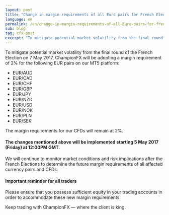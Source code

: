```yaml
---
layout: post
title: "Change in margin requirements of all Euro pairs for French Election 2017"
language: en
permalink: /en/change-in-margin-requirements-of-all-Euro-pairs-for-french-election-2017/
sub: blog
tag: cfx-post
excerpt: "To mitigate potential market volatility from the final round of the French Election on 7 May 2017, ChampionFX will be adopting a margin requirement of 2%..."
---
```

To mitigate potential market volatility from the final round of the French Election on 7 May 2017, ChampionFX will be adopting a margin requirement of 2% for the following EUR pairs on our MT5 platform:

<ul class="bullet">
    <li>EUR/AUD</li>
    <li>EUR/CAD</li>
    <li>EUR/CHF</li>
	<li>EUR/GBP</li>
	<li>EUR/JPY</li>
	<li>EUR/NZD</li>
	<li>EUR/USD</li>
	<li>EUR/NOK</li>
	<li>EUR/PLN</li>
	<li>EUR/SEK</li>
</ul>

The margin requirements for our CFDs will remain at 2%.

#### The changes mentioned above will be implemented starting 5 May 2017 (Friday) at 12:00PM GMT.

We will continue to monitor market conditions and risk implications after the French Elections to determine the future margin requirements of all affected currency pairs and CFDs.


#### Important reminder for all traders

Please ensure that you possess sufficient equity in your trading accounts in order to accommodate these new margin requirements.

Keep trading with ChampionFX –– where the client is king.